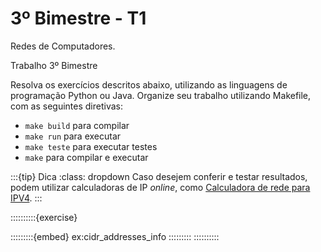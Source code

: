 # 3º Bimestre - T1

Redes de Computadores.

Trabalho 3º Bimestre

Resolva os exercícios descritos abaixo, utilizando as linguagens de programação Python ou Java. Organize seu trabalho utilizando Makefile, com as seguintes diretivas:
- `make build` para compilar
- `make run` para executar 
- `make teste` para executar testes
- `make` para compilar e executar

:::{tip} Dica
:class: dropdown
Caso desejem conferir e testar resultados, podem utilizar calculadoras de IP *online*, como [Calculadora de rede para IPV4](https://www.site24x7.com/pt/tools/ipv4-sub-rede-calculadora.html).
:::

::::::::::{exercise}
<!-- Classe e informações do endereço -->
:::::::::{embed} ex:cidr_addresses_info
:::::::::   <!-- /embed -->
::::::::::  <!-- /exercise -->

